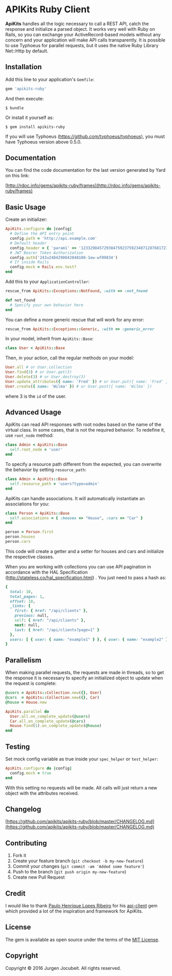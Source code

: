 # APIKits Ruby Client

**ApiKits** handles all the logic necessary to call a REST API, catch the response and initialize a parsed object. It works very well with Ruby on Rails, so you can exchange your ActiveRecord-based models without any concern and your application will make API calls transparently. It is possible to use Typhoeus for parallel requests, but it uses  the native Ruby Library Net::Http by default.

## Installation

Add this line to your application's `Gemfile`:
```ruby
gem 'apikits-ruby'
```

And then execute:
```
$ bundle
```

Or install it yourself as:
```
$ gem install apikits-ruby
```

If you will use Typhoeus (https://github.com/typhoeus/typhoeus), you must have Typhoeus version above 0.5.0.

## Documentation

You can find the code documentation for the last version generated by Yard on this link:

[http://rdoc.info/gems/apikits-ruby/frames](http://rdoc.info/gems/apikits-ruby/frames)

## Basic Usage

Create an initializer:
```ruby
ApiKits.configure do |config|
  # Define the API entry point
  config.path = 'http://api.example.com'
  # Default header
  config.header = { 'param1' => '123329845729384759237592348712876817234'}
  # JWT Bearer Token Authorization
  config.auth('243u2484290842048108-1ew-wf09834')
  # If inside Rails
  config.mock = Rails.env.test?
end
```

Add this to your `ApplicationController`:
```ruby
rescue_from ApiKits::Exceptions::NotFound, :with => :not_found

def not_found
  # Specify your own behavior here
end
```

You can define a more generic rescue that will work for any error:
```ruby
rescue_from ApiKits::Exceptions::Generic, :with => :generic_error
```

In your model, inherit from  `ApiKits::Base`:
```ruby
class User < ApiKits::Base
```

Then, in your action, call the regular methods on your model:
```ruby
User.all # or User.collection
User.find(3) # or User.get(3)
User.delete(3) # or User.destroy(3)
User.update_attributes({ name: 'Fred' }) # or User.put({ name: 'Fred' })
User.create({ name: 'Wilma' }) # or User.post({ name: 'Wilma' })
```
where 3 is the `id` of the user.

## Advanced Usage

ApiKits can read API responses with root nodes based on the name of the virtual class.
In some cases, that is not the required behavior. To redefine it, use `root_node` method:
```ruby
class Admin < ApiKits::Base
  self.root_node = 'user'
end
```

To specify a resource path different from the expected, you can overwrite the behavior by setting `resource_path`:
```ruby
class Admin < ApiKits::Base
  self.resource_path = 'users?type=admin'
end
```

ApiKits can handle associations. It will automatically instantiate an associations for you:
```ruby
class Person < ApiKits::Base
  self.associations = { :houses => "House", :cars => "Car" }
end

person = Person.first
person.houses
person.cars
```
This code will create a getter and a setter for houses and cars and initialize the respective classes.

When you are working with collections you can use API pagination in accordance with the  HAL Specification (http://stateless.co/hal_specification.html) .
You just need to pass a hash as:
```ruby
{
  total: 10,
  total_pages: 1,
  offset: 10,
  _links: {
    first: { href: "/api/clients" },
    previous: null,
    self: { href: "/api/clients" },
    next: null,
    last: { href: "/api/clients?page=1" }
  },
  users: [ { user: { name: "example1" } }, { user: { name: "example2" } } ]
}
```

## Parallelism

When making parallel requests, the requests are made in threads, so to get the response it is necessary to specify an initialized object to update when the request is complete:
```ruby
@users = ApiKits::Collection.new({}, User)
@cars  = ApiKits::Collection.new({}, Car)
@house = House.new

ApiKits.parallel do
  User.all.on_complete_update(@users)
  Car.all.on_complete_update(@cars)
  House.find(1).on_complete_update(@house)
end
```

## Testing

Set mock config variable as true inside your `spec_helper` or `test_helper`:
```ruby
ApiKits.configure do |config|
  config.mock = true
end
```

With this setting no requests will be made. All calls will just return a new object with the attributes received.

## Changelog

[https://github.com/apikits/apikits-ruby/blob/master/CHANGELOG.md](https://github.com/apikits/apikits-ruby/blob/master/CHANGELOG.md)

## Contributing

1. Fork it
2. Create your feature branch (`git checkout -b my-new-feature`)
3. Commit your changes (`git commit -am 'Added some feature'`)
4. Push to the branch (`git push origin my-new-feature`)
5. Create new Pull Request

## Credit

I would like to thank [Paulo Henrique Lopes Ribeiro](https://github.com/plribeiro3000) for his [api-client](https://github.com/zertico/api-client) gem which provided a lot of the inspiration and framework for ApiKits.

## License

The gem is available as open source under the terms of the [MIT License](http://opensource.org/licenses/MIT).

## Copyright

Copyright © 2016 Jurgen Jocubeit. All rights reserved.
